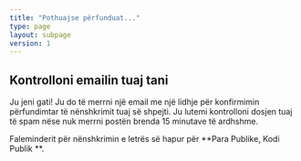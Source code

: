 ```yaml
---
title: "Pothuajse përfunduat..."
type: page
layout: subpage
version: 1
---
```


## Kontrolloni emailin tuaj tani

Ju jeni gati! Ju do të merrni një email me një lidhje për konfirmimin përfundimtar të nënshkrimit tuaj së shpejti. Ju lutemi kontrolloni dosjen tuaj të spam nëse nuk merrni postën brenda 15 minutave të ardhshme.

Faleminderit për nënshkrimin e letrës së hapur për **Para Publike, Kodi Publik **.
